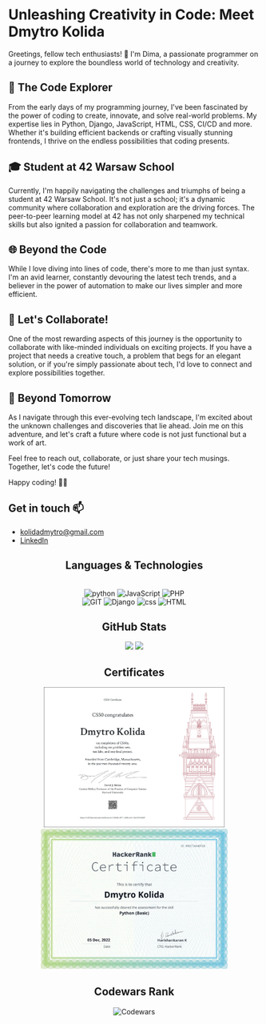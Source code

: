 # Unleashing Creativity in Code: Meet Dmytro Kolida

Greetings, fellow tech enthusiasts! 👋 I'm Dima, a passionate programmer on a journey to explore the boundless world of technology and creativity.

## 🚀 The Code Explorer

From the early days of my programming journey, I've been fascinated by the power of coding to create, innovate, and solve real-world problems. My expertise lies in Python, Django, JavaScript, HTML, CSS, CI/CD and more. Whether it's building efficient backends or crafting visually stunning frontends, I thrive on the endless possibilities that coding presents.

## 🎓 Student at 42 Warsaw School

Currently, I'm happily navigating the challenges and triumphs of being a student at 42 Warsaw School. It's not just a school; it's a dynamic community where collaboration and exploration are the driving forces. The peer-to-peer learning model at 42 has not only sharpened my technical skills but also ignited a passion for collaboration and teamwork.

## 🌐 Beyond the Code

While I love diving into lines of code, there's more to me than just syntax. I'm an avid learner, constantly devouring the latest tech trends, and a believer in the power of automation to make our lives simpler and more efficient.

## 🤝 Let's Collaborate!

One of the most rewarding aspects of this journey is the opportunity to collaborate with like-minded individuals on exciting projects. If you have a project that needs a creative touch, a problem that begs for an elegant solution, or if you're simply passionate about tech, I'd love to connect and explore possibilities together.

## 🌟 Beyond Tomorrow

As I navigate through this ever-evolving tech landscape, I'm excited about the unknown challenges and discoveries that lie ahead. Join me on this adventure, and let's craft a future where code is not just functional but a work of art.

Feel free to reach out, collaborate, or just share your tech musings. Together, let's code the future!

Happy coding! 🚀✨

## Get in touch 📫 
- kolidadmytro@gmail.com
- [LinkedIn](https://www.linkedin.com/in/dmytro-kolida/)

<h2 align="center">Languages & Technologies</h2>
<p align="center">
    <br>
    <img src="https://www.vectorlogo.zone/logos/python/python-horizontal.svg" alt="python" height="55"/>
    <img src="https://www.vectorlogo.zone/logos/javascript/javascript-horizontal.svg" alt="JavaScript" height="55"/>
    <img src="https://www.vectorlogo.zone/logos/php/php-horizontal.svg" alt="PHP" height="55"/>
    <br>
    <img src="https://www.vectorlogo.zone/logos/git-scm/git-scm-ar21.svg" alt="GIT" height="55"/>
    <img src="https://www.vectorlogo.zone/logos/djangoproject/djangoproject-ar21.svg" alt="Django" height="55"/>
    <img src="https://www.vectorlogo.zone/logos/w3_css/w3_css-ar21.svg" alt="css" height="55"/>
    <img src="https://www.vectorlogo.zone/logos/w3_html5/w3_html5-ar21.svg" alt="HTML" height="55"/>
</p>
<h2 align="center">GitHub Stats</h2>
<p align="center">
    <img src="https://github-readme-stats-sigma-five.vercel.app/api/top-langs/?username=Dymirt&layout=compact&title_color=ffffff&text_color=c9cacc&icon_color=2bbc8a&bg_color=0F1116&count_private=false&hide_progress=true" height="205"/>
    <img src="https://github-readme-stats-sigma-five.vercel.app/api?username=Dymirt&show_icons=true&line_height=27&count_private=true&title_color=ffffff&text_color=c9cacc&icon_color=F5BF4F&bg_color=0F1116" height="205"/>
</p>

<h2 align="center">Certificates</h2>

<p align="center">
    <img style="object-fit: contain;"
        src="img/certificates/CS50x_certificate_Dmytro_Kolida.png"
        height='280px'
        alt='Harvard University: Introduction to Computer Science'
        title='Harvard University: Introduction to Computer Science'>
    <img style="object-fit: contain;"
        src="img/certificates/HR_certificates_dmytro_kolida.png"
        height='280px'
        alt='HackerRank Certificates'
        title='HackerRank Certificates'>     
</p>

<h2 align="center">Codewars Rank</h2>
    <p align="center" width="100%">
        <img align="center"
             src="https://www.codewars.com/users/Dymirt/badges/large"
             width="40%"
             alt='Codewars'>
    </p>

